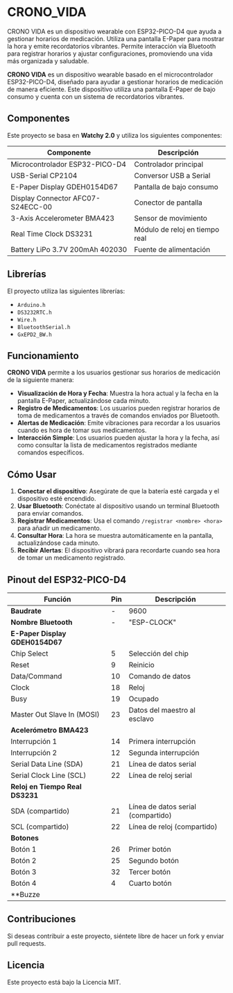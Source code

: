# CRONO_VIDA
CRONO VIDA es un dispositivo wearable con ESP32-PICO-D4 que ayuda a gestionar horarios de medicación. Utiliza una pantalla E-Paper para mostrar la hora y emite recordatorios vibrantes. Permite interacción vía Bluetooth para registrar horarios y ajustar configuraciones, promoviendo una vida más organizada y saludable.

**CRONO VIDA** es un dispositivo wearable basado en el microcontrolador ESP32-PICO-D4, diseñado para ayudar a gestionar horarios de medicación de manera eficiente. Este dispositivo utiliza una pantalla E-Paper de bajo consumo y cuenta con un sistema de recordatorios vibrantes.

## Componentes

Este proyecto se basa en **Watchy 2.0** y utiliza los siguientes componentes:

| Componente                               | Descripción                        |
|------------------------------------------|------------------------------------|
| Microcontrolador ESP32-PICO-D4           | Controlador principal              |
| USB-Serial CP2104                        | Conversor USB a Serial             |
| E-Paper Display GDEH0154D67             | Pantalla de bajo consumo           |
| Display Connector AFC07-S24ECC-00       | Conector de pantalla               |
| 3-Axis Accelerometer BMA423             | Sensor de movimiento                |
| Real Time Clock DS3231                   | Módulo de reloj en tiempo real    |
| Battery LiPo 3.7V 200mAh 402030         | Fuente de alimentación             |

## Librerías

El proyecto utiliza las siguientes librerías:

- `Arduino.h`
- `DS3232RTC.h`
- `Wire.h`
- `BluetoothSerial.h`
- `GxEPD2_BW.h`

## Funcionamiento

**CRONO VIDA** permite a los usuarios gestionar sus horarios de medicación de la siguiente manera:

- **Visualización de Hora y Fecha**: Muestra la hora actual y la fecha en la pantalla E-Paper, actualizándose cada minuto.
- **Registro de Medicamentos**: Los usuarios pueden registrar horarios de toma de medicamentos a través de comandos enviados por Bluetooth.
- **Alertas de Medicación**: Emite vibraciones para recordar a los usuarios cuando es hora de tomar sus medicamentos.
- **Interacción Simple**: Los usuarios pueden ajustar la hora y la fecha, así como consultar la lista de medicamentos registrados mediante comandos específicos.

## Cómo Usar

1. **Conectar el dispositivo**: Asegúrate de que la batería esté cargada y el dispositivo esté encendido.
2. **Usar Bluetooth**: Conéctate al dispositivo usando un terminal Bluetooth para enviar comandos.
3. **Registrar Medicamentos**: Usa el comando `/registrar <nombre> <hora>` para añadir un medicamento.
4. **Consultar Hora**: La hora se muestra automáticamente en la pantalla, actualizándose cada minuto.
5. **Recibir Alertas**: El dispositivo vibrará para recordarte cuando sea hora de tomar un medicamento registrado.

## Pinout del ESP32-PICO-D4

| Función                          | Pin  | Descripción                           |
|----------------------------------|------|---------------------------------------|
| **Baudrate**                     | -    | 9600                                  |
| **Nombre Bluetooth**             | -    | "ESP-CLOCK"                           |
| **E-Paper Display GDEH0154D67** |      |                                       |
| Chip Select                      | 5    | Selección del chip                    |
| Reset                            | 9    | Reinicio                              |
| Data/Command                     | 10   | Comando de datos                      |
| Clock                            | 18   | Reloj                                 |
| Busy                             | 19   | Ocupado                               |
| Master Out Slave In (MOSI)      | 23   | Datos del maestro al esclavo          |
| **Acelerómetro BMA423**         |      |                                       |
| Interrupción 1                   | 14   | Primera interrupción                  |
| Interrupción 2                   | 12   | Segunda interrupción                  |
| Serial Data Line (SDA)          | 21   | Línea de datos serial                 |
| Serial Clock Line (SCL)         | 22   | Línea de reloj serial                 |
| **Reloj en Tiempo Real DS3231** |      |                                       |
| SDA (compartido)                | 21   | Línea de datos serial (compartido)   |
| SCL (compartido)                | 22   | Línea de reloj (compartido)          |
| **Botones**                     |      |                                       |
| Botón 1                          | 26   | Primer botón                          |
| Botón 2                          | 25   | Segundo botón                         |
| Botón 3                          | 32   | Tercer botón                          |
| Botón 4                          | 4    | Cuarto botón                          |
| **Buzze


## Contribuciones

Si deseas contribuir a este proyecto, siéntete libre de hacer un fork y enviar pull requests.

## Licencia

Este proyecto está bajo la Licencia MIT.
